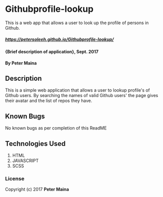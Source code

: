 # Githubprofile-lookup
This is a web app that allows a user to look up the profile of persons in Github.

##### https://petersoleeh.github.io/Githubprofile-lookup/

#### {Brief description of application}, Sept. 2017

#### By **Peter Maina**

## Description

This is a simple web application that allows a user to lookup profile's of Github users. By searching the names of valid Github users' the page gives their avatar and the list of repos they have.

## Known Bugs

No known bugs as per completion of this ReadME

## Technologies Used

<ol>
  <li>HTML</li>
  <li>JAVASCRIPT</li>
  <li>SCSS</li>
 </ol>

### License


Copyright (c) 2017 **Peter Maina**
  
